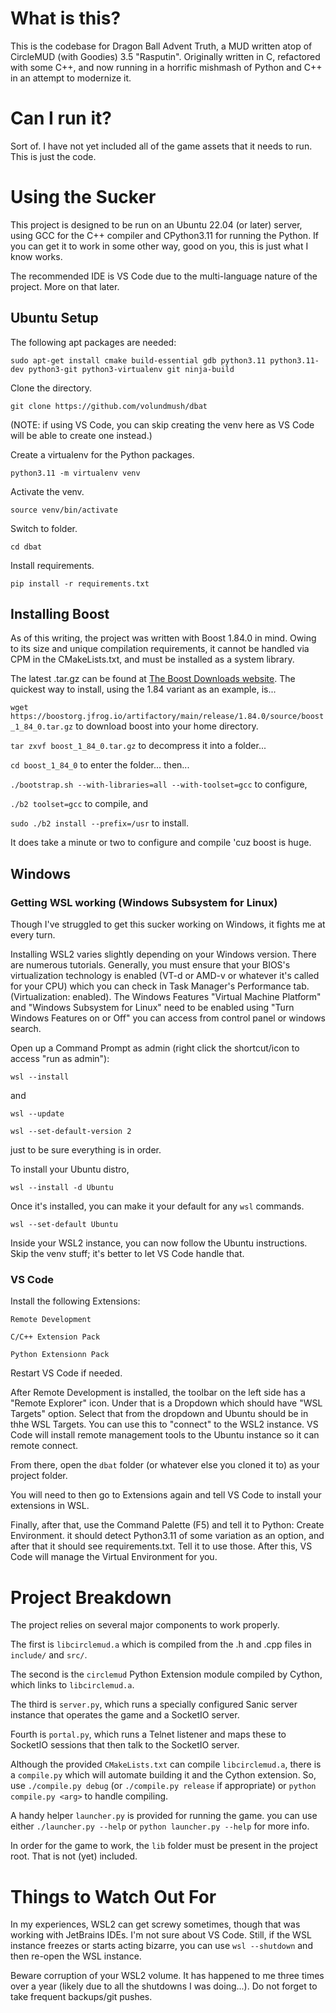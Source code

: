 # What is this?
This is the codebase for Dragon Ball Advent Truth, a MUD written atop of CircleMUD (with Goodies) 3.5 "Rasputin". Originally written in C, refactored with some C++, and now running in a horrific mishmash of Python and C++ in an attempt to modernize it.

# Can I run it?
Sort of. I have not yet included all of the game assets that it needs to run. This is just the code.

# Using the Sucker

This project is designed to be run on an Ubuntu 22.04 (or later) server, using GCC for the C++ compiler and CPython3.11 for running the Python. If you can get it to work in some other way, good on you, this is just what I know works.

The recommended IDE is VS Code due to the multi-language nature of the project. More on that later.

## Ubuntu Setup
The following apt packages are needed:

`sudo apt-get install cmake build-essential gdb python3.11 python3.11-dev python3-git python3-virtualenv git ninja-build`

Clone the directory.

`git clone https://github.com/volundmush/dbat`

(NOTE: if using VS Code, you can skip creating the venv here as VS Code will be able to create one instead.)

Create a virtualenv for the Python packages.

`python3.11 -m virtualenv venv`

Activate the venv.

`source venv/bin/activate`

Switch to folder.

`cd dbat`

Install requirements.

`pip install -r requirements.txt`

## Installing Boost
As of this writing, the project was written with Boost 1.84.0 in mind. Owing to its size and unique compilation requirements, it cannot be handled via CPM in the CMakeLists.txt, and must be installed as a system library.

The latest .tar.gz can be found at [The Boost Downloads website](https://www.boost.org/users/download/). The quickest way to install, using the 1.84 variant as an example, is...

`wget https://boostorg.jfrog.io/artifactory/main/release/1.84.0/source/boost_1_84_0.tar.gz`
to download boost into your home directory.

`tar zxvf boost_1_84_0.tar.gz`
to decompress it into a folder...

`cd boost_1_84_0`
to enter the folder... then...

`./bootstrap.sh --with-libraries=all --with-toolset=gcc`
to configure,

`./b2 toolset=gcc`
to compile, and

`sudo ./b2 install --prefix=/usr`
to install.

It does take a minute or two to configure and compile 'cuz boost is huge.

## Windows

### Getting WSL working (Windows Subsystem for Linux)
Though I've struggled to get this sucker working on Windows, it fights me at every turn.

Installing WSL2 varies slightly depending on your Windows version. There are numerous tutorials. Generally, you must ensure that your BIOS's virtualization technology is enabled (VT-d or AMD-v or whatever it's called for your CPU) which you can check in Task Manager's Performance tab. (Virtualization: enabled). The Windows Features "Virtual Machine Platform" and "Windows Subsystem for Linux" need to be enabled using "Turn Windows Features on or Off" you can access from control panel or windows search.

Open up a Command Prompt as admin (right click the shortcut/icon to access "run as admin"):

`wsl --install`

and

`wsl --update`

`wsl --set-default-version 2`

just to be sure everything is in order.

To install your Ubuntu distro,

`wsl --install -d Ubuntu`

Once it's installed, you can make it your default for any `wsl` commands.

`wsl --set-default Ubuntu`

Inside your WSL2 instance, you can now follow the Ubuntu instructions. Skip the venv stuff; it's better to let VS Code handle that.

### VS Code
Install the following Extensions:

`Remote Development`

`C/C++ Extension Pack`

`Python Extensionn Pack`

Restart VS Code if needed.

After Remote Development is installed, the toolbar on the left side has a "Remote Explorer" icon. Under that is a Dropdown which should have "WSL Targets" option. Select that from the dropdown and Ubuntu should be in thhe WSL Targets. You can use this to "connect" to the WSL2 instance. VS Code will install remote management tools to the Ubuntu instance so it can remote connect.

From there, open the `dbat` folder (or whatever else you cloned it to) as your project folder.

You will need to then go to Extensions again and tell VS Code to install your extensions in WSL.

Finally, after that, use the Command Palette (F5) and tell it to Python: Create Environment. it should detect Python3.11 of some variation as an option, and after that it should see requirements.txt. Tell it to use those. After this, VS Code will manage the Virtual Environment for you.

# Project Breakdown
The project relies on several major components to work properly.

The first is `libcirclemud.a` which is compiled from the .h and .cpp files in `include/` and `src/`.

The second is the `circlemud` Python Extension module compiled by Cython, which links to `libcirclemud.a`.

The third is `server.py`, which runs a specially configured Sanic server instance that operates the game and a SocketIO server.

Fourth is `portal.py`, which runs a Telnet listener and maps these to SocketIO sessions that then talk to the SocketIO server.

Although the provided `CMakeLists.txt` can compile `libcirclemud.a`, there is a `compile.py` which will automate building it and the Cython extension. So, use `./compile.py debug` (or `./compile.py release` if appropriate) or `python compile.py <arg>` to handle compiling.

A handy helper `launcher.py` is provided for running the game. you can use either `./launcher.py --help` or `python launcher.py --help` for more info.

In order for the game to work, the `lib` folder must be present in the project root. That is not (yet) included.

# Things to Watch Out For
In my experiences, WSL2 can get screwy sometimes, though that was working with JetBrains IDEs. I'm not sure about VS Code. Still, if the WSL instance freezes or starts acting bizarre, you can use `wsl --shutdown` and then re-open the WSL instance.

Beware corruption of your WSL2 volume. It has happened to me three times over a year (likely due to all the shutdowns I was doing...). Do not forget to take frequent backups/git pushes.